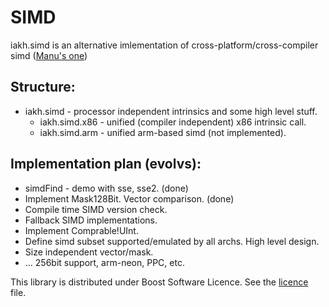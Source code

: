 SIMD
====

iakh.simd is an alternative imlementation of cross-platform/cross-compiler simd ([Manu's one](https://github.com/TurkeyMan/simd))

Structure:
----------
* iakh.simd - processor independent intrinsics and some high level stuff.
    * iakh.simd.x86 - unified (compiler independent) x86 intrinsic call.
    * iakh.simd.arm - unified arm-based simd (not implemented).

Implementation plan (evolvs):
-----------------------------
 * simdFind - demo with sse, sse2. (done)
 * Implement Mask128Bit. Vector comparison. (done)
 * Compile time SIMD version check.
 * Fallback SIMD implementations.
 * Implement Comprable!UInt.
 * Define simd subset supported/emulated by all archs. High level design.
 * Size independent vector/mask.
 * ... 256bit support, arm-neon, PPC, etc.

This library is distributed under Boost Software Licence. See the [licence](LICENSE) file.
